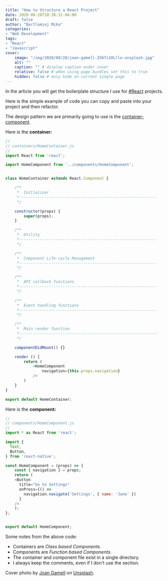 ```yaml
---
title: "How to Structure a React Project"
date: 2020-08-28T10:38:31-04:00
draft: false
author: "Bartlomiej Mika"
categories:
- "Web Development"
tags:
- "React"
- "Javascript"
cover:
    image: "/img/2020/08/28/joan-gamell-ZS67i1HLllo-unsplash.jpg"
    alt: ""
    caption: "" # display caption under cover
    relative: false # when using page bundles set this to true
    hidden: false # only hide on current single page
---
```



In the article you will get the boilerplate structure I use for [#React](/tags/react/) projects.

<!--more-->

Here is the simple example of code you can copy and paste into your project and then refactor.

The design pattern we are primarily going to use is the [container-component](https://reactpatterns.com/#container-component).

Here is the **container:**

```javascript
//
// containers/HomeContainer.js
//
import React from 'react';

import HomeComponent from '../components/HomeComponent';


class HomeContainer extends React.Component {

    /**
     *  Initializer
     *------------------------------------------------------------
     */

    constructor(props) {
        super(props);
    }

    /**
     *  Utility
     *------------------------------------------------------------
     */

    /**
     *  Component Life-cycle Management
     *------------------------------------------------------------
     */

    /**
     *  API callback functions
     *------------------------------------------------------------
     */

    /**
     *  Event handling functions
     *------------------------------------------------------------
     */

    /**
     *  Main render function
     *------------------------------------------------------------
     */

    componentDidMount() {}

    render () {
        return (
            <HomeComponent
                navigation={this.props.navigation}
            />
        )
    }
}

export default HomeContainer;
```

Here is the **component:**

```javascript
//
// components/HomeComponent.js
//
import * as React from 'react';

import {
  Text,
  Button,
} from 'react-native';

const HomeComponent = (props) => {
    const { navigation } = props;
    return (
    <Button
      title="Go to Settings"
      onPress={() =>
        navigation.navigate('Settings', { name: 'Jane' })
      }
    />
    );
};


export default HomeComponent;
```

Some notes from the above code:

* Containers are *Class based Components*.
* Components are *Function based Components*.
* The container and component file exist in a single directory.
* I always keep the comments, even if I don't use the section.

Cover photo by [Joan Gamell](https://unsplash.com/@gamell) on [Unsplash](https://unsplash.com).
